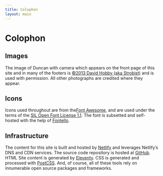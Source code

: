 ```yaml
---
title: Colophon
layout: main
---
```


# Colophon

## Images

The image of Duncan with camera which appears on the front page of this site and in many of the footers is [©2013 David Hobby (aka Strobist)](http://strobist.blogspot.com/) and is used with permission. All other photographs are credited where they appear.

## Icons

Icons used throughout are from the[Font Awesome](https://fontawesome.com/), and are used under the terms of the [SIL Open Font License 1.1](https://fontawesome.com/license/free). The font is subsetted and self-hosted with the help of [Fontello](http://fontello.com/).

## Infrastructure

The content for this site is built and hosted by [Netlify](https://www.netlify.com/) and leverages Netlify’s DNS and CDN services. The source code repository is hosted at [GitHub](https://github.com/duncan/duncandavidson.com). HTML Site content is generated by [Eleventy](https://www.11ty.io/). CSS is generated and processed with [PostCSS](https://postcss.org/). And, of course, all of these tools rely on innumerable open source packages and frameworks.
